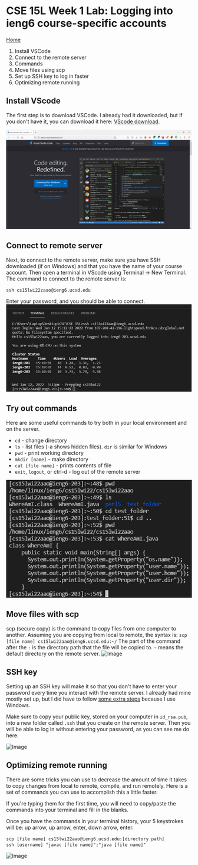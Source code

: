 

# CSE 15L Week 1 Lab: Logging into ieng6 course-specific accounts
[Home](index.html)
1. Install VSCode
2. Connect to the remote server
3. Commands
4. Move files using scp
5. Set up SSH key to log in faster
6. Optimizing remote running

## Install VScode
The first step is to download VSCode. I already had it downloaded, but if you don't have it, you can download it here: [VScode download](https://code.visualstudio.com/).

![Image](report1_vscode.png)

## Connect to remote server
Next, to connect to the remote server, make sure you have SSH downloaded (if on Windows) and that you have the name of your course account. Then open a terminal in VScode using Terminal -> New Terminal. The command to connect to the remote server is:

```
ssh cs15lwi22zaao@ieng6.ucsd.edu
```
Enter your password, and you should be able to connect.
![Image](report1_sshcommand.png)

## Try out commands
Here are some useful commands to try both in your local environment and on the server.
- `cd` - change directory
- `ls` - list files (-a shows hidden files). `dir` is similar for Windows
- `pwd` - print working directory
- `mkdir [name]` - make directory
- `cat [file name]` - prints contents of file
- `exit`, `logout`, or ctrl-d - log out of the remote server

![Image](report1_commands.png)

## Move files with scp
scp (secure copy) is the command to copy files from one computer to another. Assuming you are copying from local to remote, the syntax is:
```scp [file name] cs15lwi22aao@ieng6.ucsd.edu:~/```
The part of the command after the `:` is the directory path that the file will be copied to. `~` means the default directory on the remote server.
![Image](labreport1_scp.png)

## SSH key
Setting up an SSH key will make it so that you don't have to enter your password every time you interact with the remote server. I already had mine mostly set up, but I did have to follow [some extra steps](https://docs.microsoft.com/en-us/windows-server/administration/openssh/openssh_keymanagement#user-key-generation) because I use Windows.

Make sure to copy your public key, stored on your computer in `id_rsa.pub`, into a new folder called `.ssh` that you create on the remote server. Then you will be able to log in without entering your password, as you can see me do here:

![Image](report1_nopassword.png)

## Optimizing remote running
There are some tricks you can use to decrease the amount of time it takes to copy changes from local to remote, compile, and run remotely. Here is a set of commands you can use to accomplish this a little faster.

If you're typing them for the first time, you will need to copy/paste the commands into your terminal and fill in the blanks.

Once you have the commands in your terminal history, your 5 keystrokes will be: up arrow, up arrow, enter, down arrow, enter.
```
scp [file name] cs15lwi22aao@ieng6.ucsd.edu:[directory path]
ssh [username] "javac [file name]";"java [file name]"
```

![Image](report1_faster.png)